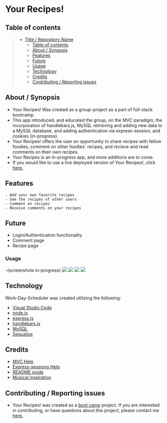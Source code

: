 # Your Recipes! 

## Table of contents

> - [Title / Repository Name](#title--repository-name)
>   - [Table of contents](#table-of-contents)
>   - [About / Synopsis](#about--synopsis)
>   - [Features](#features)
>   - [Future](#future)
>   - [Usage](#usage)
>   - [Technology](#technology)
>   - [Credits](#credits)
>   - [Contributing / Reporting issues](#contributing--reporting-issues)

## About / Synopsis

- Your Recipes! Was created as a group-project as a part of full-stack bootcamp. 
- This app introduced, and educated the group, on the MVC paradigm, the incorporation of handlebars.js, MySQL retrieving and adding new data to a MySQL database, and adding authentication via express-session, and cookies (in-progress).
- Your Recipes! offers the user an opportunity to share recipes with fellow foodies, comment on other foodies' recipes, and recieve and read comments on their own recipes.
- Your Recipes is an In-progress app, and more additions are to come. 
- If you would like to use a live deployed version of Your Recipes!, click [here.](https://big-sexy-repo.herokuapp.com/)

## Features

    - Add your own favorite recipes
    - See the recipes of other users
    - Comment on recipes
    - Receive comments on your recipes

## Future

- Login/Authentication functionality
- Comment page
- Recipe page

### Usage

-(screenshots in-progress)
![](?raw=true)
![](?raw=true)
![](?raw=true)
![](?raw=true)

## Technology

Work-Day-Scheduler was created utilizing the following:

- [Visual Studio Code](https://code.visualstudio.com/)
- [node.js](https://nodejs.org/en/)
- [express.js](https://expressjs.com/)
- [handlebars.js](https://handlebarsjs.com/)
- [MySQL](https://www.mysql.com/)
- [Sequalize](https://sequelize.org/)

## Credits

- [MVC Help](https://www.geeksforgeeks.org/mvc-framework-introduction/)
- [Express-sessions Help](https://www.codecademy.com/learn/user-authentication-authorization-express/modules/session-authentication-express/cheatsheet)
- [README guide](https://www.freecodecamp.org/news/how-to-write-a-good-readme-file/)
- [Musical inspiration](https://www.youtube.com/watch?v=CUfl1GUbuvo)

## Contributing / Reporting issues

- Your Recipes! was created as a [boot camp](https://bootcamp.berkeley.edu/coding/) project. If you are interested in contributing, or have questions about this project, please contact me [here.](mailto:stokescomp01@gmail.com)


